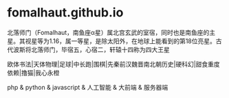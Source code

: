 # fomalhaut.github.io
北落师门（Fomalhaut，南鱼座α星）属北宫玄武的室宿，同时也是南鱼座的主星。其视星等为1.16，属一等星，是除太阳外，在地球上能看到的第18位亮星。古代波斯将北落师门，毕宿五，心宿二，轩辕十四称为四大王星

欧体书法|天体物理|足球|中长跑|围棋|先秦前汉魏晋南北朝历史|硬科幻|甜食重度依赖|撸猫|我心永橙

php & python & javascript & 人工智能 & 大前端 & 服务器端
